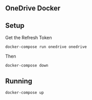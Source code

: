 ## OneDrive Docker

## Setup
Get the Refresh Token
```
docker-compose run onedrive onedrive
```
Then
```
docker-compose down
```
## Running
```
docker-compose up
```
